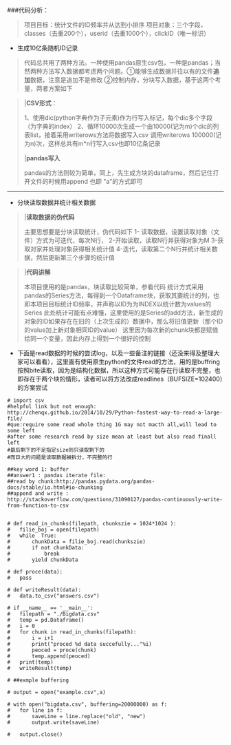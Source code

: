 ###代码分析：

> 项目目标：统计文件的ID频率并从达到小排序
> 项目对象：三个字段，classes（去重200个），userid（去重1000个），clickID（唯一标识）
> 

 -  生成10亿条随机ID记录
 



>代码总共用了两种方法。一种使用pandas原生csv包，一种是pandas；当然两种方法写入数据都考虑两个问题。①能够生成数据并往以有的文件**追加**数据，注意是追加不是修改 ②控制内存，分块写入数据，基于这两个考量，两者方案如下

>|**CSV形式**：
> 
>1、使用dic(python字典作为子元素)作为行写入标记，每个dic多个字段（为字典的index）
>2、循环10000次生成一个由10000(记为m)个dic的列表list，接着采用writerows方法将数据写入csv
>调用writerows 100000(记为n)次，这样总共有m*n行写入csv也即10亿条记录
>
>|**pandas写入**
>
>pandas的方法则较为简单，同上，先生成方块的dataframe，然后记住打开文件的时候用append 也即 "a"的方式即可
>




----------


   
 - 分块读取数据并统计相关数据

> |**读取数据的伪代码**
> 
> 主要思想要是分块读取统计，伪代码如下
>1- 读取数据，设置读取对象（文件）方式为可迭代，每次N行，
>2-开始读取，读取N行并获得对象为M
>3-获取对家并处理对象获得相关统计值
>4-迭代，读取第二个N行并统计相关数据，然后更新第三个步骤的统计值

>|**代码讲解**
>
>本项目使用的是pandas，块读取比较简单，参看代码
>统计方式采用pandas的Series方法，每得到一个Dataframe块，获取其要统计的列，也即本项目目标统计ID频率，并声称以ID为为INDEX以统计数为values的Series
>此处统计可能有点难懂，这里使用的是Series的add方法，新生成的对象的ID如果存在在旧的（上次生成的）数据中，那么将旧值更新（那个ID的value加上新对象相同ID的value）
>这里因为每次新的chunk块都是赋值给同一个变量，因此内存上得到一个很好的控制

 - 下面是read数据的时候的尝试log，以及一些备注的链接（还没来得及整理大家可以看看），这里面有使用原生python的文件read的方法，用的是buffring按照bite读取，因为是结构化数据，所以这种方式可能存在行读取不完整，也即存在于两个块的情形，读者可以将方法改成readlines（BUFSIZE=102400）的方案尝试




```
# import csv
#helpful link but not enough: http://chenqx.github.io/2014/10/29/Python-fastest-way-to-read-a-large-file/
#que:require some read whole thing 1G may not macth all,will lead to some left
#after some research read by size mean at least but also read finall left 
#最后剩下的不足指定size则只读取剩下的
#而巨大的问题是读取数据被拆分，不完整的行

##key word 1: buffer
##answer1 : pandas iterate file:
##read by chunk:http://pandas.pydata.org/pandas-docs/stable/io.html#io-chunking
##append and write : http://stackoverflow.com/questions/31090127/pandas-continuously-write-from-function-to-csv


# def read_in_chunks(filepath, chunkszie = 1024*1024 ):
# 	filie_boj = open(filepath)
# 	while  True:
# 		chunkData = filie_boj.read(chunkszie)
# 		if not chunkData:
# 			break
# 		yield chunkData

# def proce(data):
# 	pass

# def writeResult(data):
# 	data.to_csv("answers.csv")

# if __name__ == '__main__':
# 	filepath = "./Bigdata.csv"
# 	temp = pd.Dataframe()
# 	i = 0
# 	for chunk in read_in_chunks(filepath):
# 		i = i+1
# 		print("proced %d data succefully..."%i)
# 		peoced = proce(chunk)
# 		temp.append(peoced)
# 	print(temp)
# 	writeResult(temp)

# ##exmple buffering

# output = open("example.csv",a)

# with open("bigdata.csv", buffering=20000000) as f:
# 	for line in f:
# 		saveLine = line.replace("old", "new")
# 		output.write(saveLine)

# 	output.close()

```
